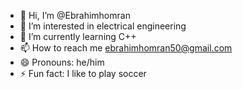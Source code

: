 - 👋 Hi, I’m @Ebrahimhomran
- 👀 I’m interested in electrical engineering 
- 🌱 I’m currently learning C++
- 📫 How to reach me ebrahimhomran50@gmail.com
- 😄 Pronouns: he/him
- ⚡ Fun fact: I like to play soccer

<!---
Ebrahimhomran/Ebrahimhomran is a ✨ special ✨ repository because its `README.md` (this file) appears on your GitHub profile.
You can click the Preview link to take a look at your changes.
--->
